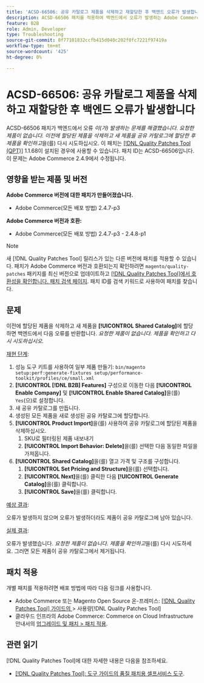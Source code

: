 ```yaml
---
title: 'ACSD-66506: 공유 카탈로그 제품을 삭제하고 재할당한 후 백엔드 오류가 발생합니다'
description: ACSD-66506 패치를 적용하여 백엔드에서 오류가 발생하는 Adobe Commerce 문제를 해결합니다 *요청된 제품이 존재하지 않습니다. 이전에 할당한 제품을 삭제하고 새 제품을 공유 카탈로그에 할당한 후 제품을 확인하고 다시 시도하십시오*.
feature: B2B
role: Admin, Developer
type: Troubleshooting
source-git-commit: 8f77101832ccfb415d040c202f0fc7221f97419a
workflow-type: tm+mt
source-wordcount: '425'
ht-degree: 0%

---
```



# ACSD-66506: 공유 카탈로그 제품을 삭제하고 재할당한 후 백엔드 오류가 발생합니다

ACSD-66506 패치가 백엔드에서 오류 *이(가) 발생하는 문제를 해결했습니다. 요청한 제품이 없습니다. 이전에 할당된 제품을 삭제하고 새 제품을 공유 카탈로그에 할당한 후 제품을 확인하고*&#x200B;을(를) 다시 시도하십시오. 이 패치는 [[!DNL Quality Patches Tool (QPT)]](/help/tools/quality-patches-tool/quality-patches-tool-to-self-serve-quality-patches.md) 1.1.68이 설치된 경우에 사용할 수 있습니다. 패치 ID는 ACSD-66506입니다. 이 문제는 Adobe Commerce 2.4.9에서 수정됩니다.

## 영향을 받는 제품 및 버전

**Adobe Commerce 버전에 대한 패치가 만들어졌습니다.**

* Adobe Commerce(모든 배포 방법) 2.4.7-p3

**Adobe Commerce 버전과 호환:**

* Adobe Commerce(모든 배포 방법) 2.4.7-p3 - 2.4.8-p1

>[!NOTE]
>
>새 [!DNL Quality Patches Tool] 릴리스가 있는 다른 버전에 패치를 적용할 수 있습니다. 패치가 Adobe Commerce 버전과 호환되는지 확인하려면 `magento/quality-patches` 패키지를 최신 버전으로 업데이트하고 [[!DNL Quality Patches Tool]에서 호환성을 확인합니다. 패치 검색 페이지](https://experienceleague.adobe.com/tools/commerce-quality-patches/index.html). 패치 ID를 검색 키워드로 사용하여 패치를 찾습니다.

## 문제

이전에 할당된 제품을 삭제하고 새 제품을 **[!UICONTROL Shared Catalog]**&#x200B;에 할당하면 백엔드에서 다음 오류를 반환합니다. *요청한 제품이 없습니다. 제품을 확인하고 다시 시도하십시오.*

<u>재현 단계</u>:

1. 성능 도구 키트를 사용하여 일부 제품 만들기: `bin/magento setup:perf:generate-fixtures setup/performance-toolkit/profiles/ce/small.xml`
1. **[!UICONTROL [!DNL B2B] Features]** 구성으로 이동한 다음 **[!UICONTROL Enable Company]** 및 **[!UICONTROL Enable Shared Catalog]**&#x200B;을(를) `Yes`(으)로 설정합니다.
1. 새 공유 카탈로그를 만듭니다.
1. 생성된 모든 제품을 새로 생성된 공유 카탈로그에 할당합니다.
1. **[!UICONTROL Product Import]**&#x200B;을(를) 사용하여 공유 카탈로그에 할당된 제품을 삭제하십시오.
   1. SKU로 필터링된 제품 내보내기
   1. **[!UICONTROL Import Behavior: Delete]**&#x200B;을(를) 선택한 다음 동일한 파일을 가져옵니다.
1. **[!UICONTROL Shared Catalog]**&#x200B;을(를) 열고 가격 및 구조를 구성합니다.
   1. **[!UICONTROL Set Pricing and Structure]**&#x200B;을(를) 선택합니다.
   1. **[!UICONTROL Next]**&#x200B;을(를) 클릭한 다음 **[!UICONTROL Generate Catalog]**&#x200B;을(를) 클릭합니다.
   1. **[!UICONTROL Save]**&#x200B;을(를) 클릭합니다.

<u>예상 결과</u>:

오류가 발생하지 않으며 오류가 발생하더라도 제품이 공유 카탈로그에 남아 있습니다.

<u>실제 결과</u>:

오류가 발생했습니다. *요청한 제품이 없습니다. 제품을 확인하고*&#x200B;을(를) 다시 시도하세요. 그러면 모든 제품이 공유 카탈로그에서 제거됩니다.

## 패치 적용

개별 패치를 적용하려면 배포 방법에 따라 다음 링크를 사용합니다.

* Adobe Commerce 또는 Magento Open Source 온-프레미스: [[!DNL Quality Patches Tool]  가이드의 ](/help/tools/quality-patches-tool/usage.md)> 사용량[!DNL Quality Patches Tool]
* 클라우드 인프라의 Adobe Commerce: Commerce on Cloud Infrastructure 안내서의 [업그레이드 및 패치 > 패치 적용](https://experienceleague.adobe.com/docs/commerce-cloud-service/user-guide/develop/upgrade/apply-patches.html).

## 관련 읽기

[!DNL Quality Patches Tool]에 대한 자세한 내용은 다음을 참조하세요.

* [[!DNL Quality Patches Tool]: 도구 가이드의 품질 패치용 셀프서비스 도구](/help/tools/quality-patches-tool/quality-patches-tool-to-self-serve-quality-patches.md).
